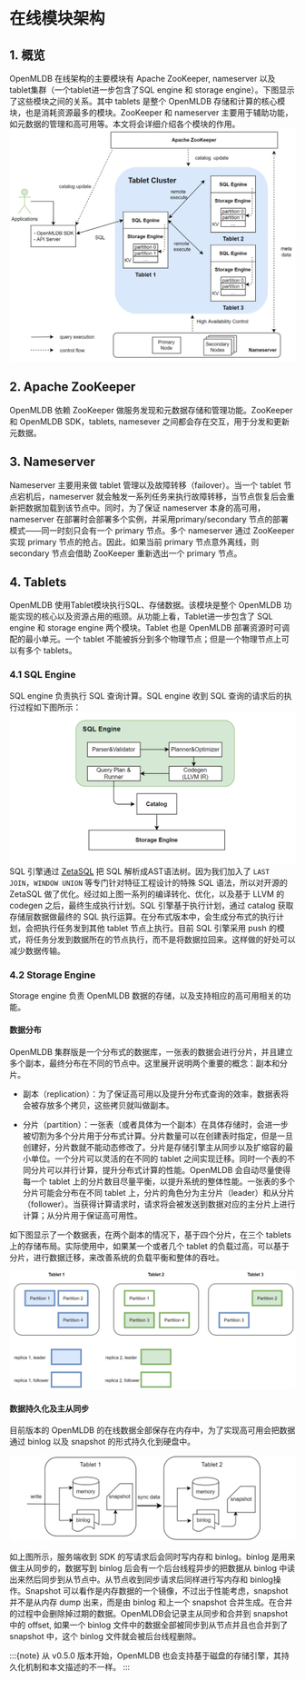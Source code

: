 # 在线模块架构

## 1. 概览

OpenMLDB 在线架构的主要模块有 Apache ZooKeeper, nameserver 以及 tablet集群（一个tablet进一步包含了SQL engine 和 storage engine）。下图显示了这些模块之间的关系。其中 tablets 是整个 OpenMLDB 存储和计算的核心模块，也是消耗资源最多的模块。ZooKeeper 和 nameserver 主要用于辅助功能，如元数据的管理和高可用等。本文将会详细介绍各个模块的作用。
![image-20220316160612968](images/architecture.png)


## 2. Apache ZooKeeper
OpenMLDB 依赖 ZooKeeper 做服务发现和元数据存储和管理功能。ZooKeeper 和 OpenMLDB SDK，tablets, namesever 之间都会存在交互，用于分发和更新元数据。

## 3. Nameserver
Nameserver 主要用来做 tablet 管理以及故障转移（failover）。当一个 tablet 节点宕机后，nameserver 就会触发一系列任务来执行故障转移，当节点恢复后会重新把数据加载到该节点中。同时，为了保证 nameserver 本身的高可用，nameserver 在部署时会部署多个实例，并采用primary/secondary 节点的部署模式——同一时刻只会有一个 primary 节点。多个 nameserver 通过 ZooKeeper 实现 primary 节点的抢占。因此，如果当前 primary 节点意外离线，则 secondary 节点会借助 ZooKeeper 重新选出一个 primary 节点。

## 4. Tablets
 OpenMLDB 使用Tablet模块执行SQL、存储数据。该模块是整个 OpenMLDB 功能实现的核心以及资源占用的瓶颈。从功能上看，Tablet进一步包含了 SQL engine 和 storage engine 两个模块。Tablet 也是 OpenMLDB 部署资源时可调配的最小单元。一个 tablet 不能被拆分到多个物理节点；但是一个物理节点上可以有多个 tablets。
### 4.1 SQL Engine
SQL engine 负责执行 SQL 查询计算。SQL engine 收到 SQL 查询的请求后的执行过程如下图所示：
![img](images/sql_engine.png)
SQL 引擎通过 [ZetaSQL](https://github.com/4paradigm/zetasql) 把 SQL 解析成AST语法树。因为我们加入了 `LAST JOIN`，`WINDOW UNION` 等专门针对特征工程设计的特殊 SQL 语法，所以对开源的 ZetaSQL 做了优化。经过如上图一系列的编译转化、优化，以及基于 LLVM 的 codegen 之后，最终生成执行计划。SQL 引擎基于执行计划，通过 catalog 获取存储层数据做最终的 SQL 执行运算。在分布式版本中，会生成分布式的执行计划，会把执行任务发到其他 tablet 节点上执行。目前 SQL 引擎采用 push 的模式，将任务分发到数据所在的节点执行，而不是将数据拉回来。这样做的好处可以减少数据传输。

### 4.2 Storage Engine

Storage engine 负责 OpenMLDB 数据的存储，以及支持相应的高可用相关的功能。

#### 数据分布
OpenMLDB 集群版是一个分布式的数据库，一张表的数据会进行分片，并且建立多个副本，最终分布在不同的节点中。这里展开说明两个重要的概念：副本和分片。

- 副本（replication）：为了保证高可用以及提升分布式查询的效率，数据表将会被存放多个拷贝，这些拷贝就叫做副本。

- 分片（partition）：一张表（或者具体为一个副本）在具体存储时，会进一步被切割为多个分片用于分布式计算。分片数量可以在创建表时指定，但是一旦创建好，分片数就不能动态修改了。分片是存储引擎主从同步以及扩缩容的最小单位。一个分片可以灵活的在不同的 tablet 之间实现迁移。同时一个表的不同分片可以并行计算，提升分布式计算的性能。OpenMLDB 会自动尽量使得每一个 tablet 上的分片数目尽量平衡，以提升系统的整体性能。一张表的多个分片可能会分布在不同 tablet 上，分片的角色分为主分片（leader）和从分片（follower）。当获得计算请求时，请求将会被发送到数据对应的主分片上进行计算；从分片用于保证高可用性。

如下图显示了一个数据表，在两个副本的情况下，基于四个分片，在三个 tablets 上的存储布局。实际使用中，如果某一个或者几个 tablet 的负载过高，可以基于分片，进行数据迁移，来改善系统的负载平衡和整体的吞吐。

![image-20220317150559595](images/table_partition.png)

#### 数据持久化及主从同步
目前版本的 OpenMLDB 的在线数据全部保存在内存中，为了实现高可用会把数据通过 binlog 以及 snapshot 的形式持久化到硬盘中。

![image-20220317152718586](images/binlog_snapshot.png)

如上图所示，服务端收到 SDK 的写请求后会同时写内存和 binlog。binlog 是用来做主从同步的，数据写到 binlog 后会有一个后台线程异步的把数据从 binlog 中读出来然后同步到从节点中。从节点收到同步请求后同样进行写内存和 binlog操作。Snapshot 可以看作是内存数据的一个镜像，不过出于性能考虑，snapshot 并不是从内存 dump 出来，而是由 binlog 和上一个 snapshot 合并生成。在合并的过程中会删除掉过期的数据。OpenMLDB会记录主从同步和合并到 snapshot 中的 offset, 如果一个 binlog 文件中的数据全部被同步到从节点并且也合并到了 snapshot 中，这个 binlog 文件就会被后台线程删除。

:::{note}
从 v0.5.0 版本开始，OpenMLDB 也会支持基于磁盘的存储引擎，其持久化机制和本文描述的不一样。
:::
